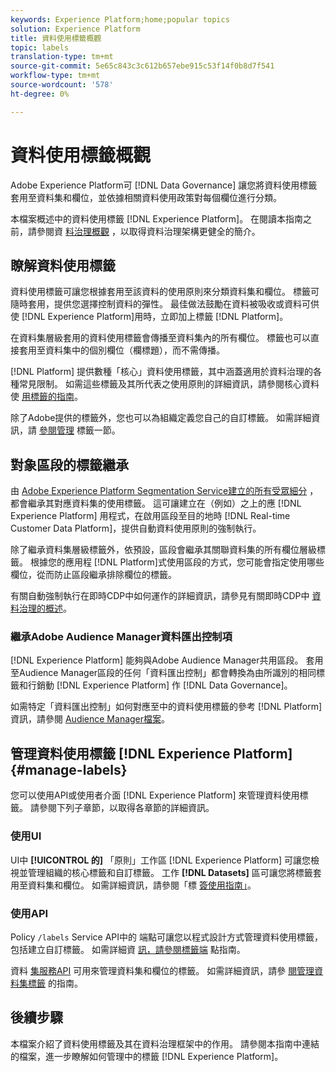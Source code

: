 ```yaml
---
keywords: Experience Platform;home;popular topics
solution: Experience Platform
title: 資料使用標籤概觀
topic: labels
translation-type: tm+mt
source-git-commit: 5e65c843c3c612b657ebe915c53f14f0b8d7f541
workflow-type: tm+mt
source-wordcount: '578'
ht-degree: 0%

---
```



# 資料使用標籤概觀

Adobe Experience Platform可 [!DNL Data Governance] 讓您將資料使用標籤套用至資料集和欄位，並依據相關資料使用政策對每個欄位進行分類。

本檔案概述中的資料使用標籤 [!DNL Experience Platform]。 在閱讀本指南之前，請參閱資 [料治理概觀](../home.md) ，以取得資料治理架構更健全的簡介。

## 瞭解資料使用標籤

資料使用標籤可讓您根據套用至該資料的使用原則來分類資料集和欄位。 標籤可隨時套用，提供您選擇控制資料的彈性。 最佳做法鼓勵在資料被吸收或資料可供使 [!DNL Experience Platform]用時，立即加上標籤 [!DNL Platform]。

在資料集層級套用的資料使用標籤會傳播至資料集內的所有欄位。 標籤也可以直接套用至資料集中的個別欄位（欄標題），而不需傳播。

[!DNL Platform] 提供數種「核心」資料使用標籤，其中涵蓋適用於資料治理的各種常見限制。 如需這些標籤及其所代表之使用原則的詳細資訊，請參閱核心資料使 [用標籤的指南](reference.md)。

除了Adobe提供的標籤外，您也可以為組織定義您自己的自訂標籤。 如需詳細資訊，請 [參閱管理](#manage-labels) 標籤一節。

## 對象區段的標籤繼承

由 [Adobe Experience Platform Segmentation Service建立的所有受眾細分](../../segmentation/home.md) ，都會繼承其對應資料集的使用標籤。 這可讓建立在（例如）之上的應 [!DNL Experience Platform] 用程式，在啟用區段至目的地時 [!DNL Real-time Customer Data Platform]，提供自動資料使用原則的強制執行。

除了繼承資料集層級標籤外，依預設，區段會繼承其關聯資料集的所有欄位層級標籤。 根據您的應用程 [!DNL Platform]式使用區段的方式，您可能會指定使用哪些欄位，從而防止區段繼承排除欄位的標籤。

有關自動強制執行在即時CDP中如何運作的詳細資訊，請參見有關即時CDP中 [資料治理的概述](../../rtcdp/privacy/data-governance-overview.md#enforce-data-usage-compliance)。

### 繼承Adobe Audience Manager資料匯出控制項

[!DNL Experience Platform] 能夠與Adobe Audience Manager共用區段。 套用至Audience Manager區段的任何「資料匯出控制」都會轉換為由所識別的相同標籤和行銷動 [!DNL Experience Platform] 作 [!DNL Data Governance]。

如需特定「資料匯出控制」如何對應至中的資料使用標籤的參考 [!DNL Platform]資訊，請參閱 [Audience Manager檔案](https://docs.adobe.com/content/help/en/audience-manager/user-guide/implementation-integration-guides/integration-experience-platform/aam-aep-audience-sharing.html#aam-data-export-control-in-aep)。

## 管理資料使用標籤 [!DNL Experience Platform] {#manage-labels}

您可以使用API或使用者介面 [!DNL Experience Platform] 來管理資料使用標籤。 請參閱下列子章節，以取得各章節的詳細資訊。

### 使用UI

UI中 **[!UICONTROL 的]** 「原則」工作區 [!DNL Experience Platform] 可讓您檢視並管理組織的核心標籤和自訂標籤。 工作 **[!DNL Datasets]** 區可讓您將標籤套用至資料集和欄位。 如需詳細資訊，請參閱「標 [簽使用指南」](user-guide.md)。

### 使用API

Policy `/labels` Service API中的 [](https://www.adobe.io/apis/experienceplatform/home/api-reference.html#!acpdr/swagger-specs/dule-policy-service.yaml) 端點可讓您以程式設計方式管理資料使用標籤，包括建立自訂標籤。 如需詳細資 [訊，請參閱標籤端](../api/labels.md) 點指南。

資料 [集服務API](https://www.adobe.io/apis/experienceplatform/home/api-reference.html#!acpdr/swagger-specs/dataset-service.yaml) 可用來管理資料集和欄位的標籤。 如需詳細資訊，請參 [閱管理資料集標籤](./dataset-api.md) 的指南。

## 後續步驟

本檔案介紹了資料使用標籤及其在資料治理框架中的作用。 請參閱本指南中連結的檔案，進一步瞭解如何管理中的標籤 [!DNL Experience Platform]。